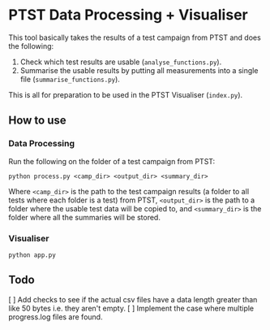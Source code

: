 # PTST Data Processing + Visualiser

This tool basically takes the results of a test campaign from PTST and does the following:

1. Check which test results are usable (`analyse_functions.py`).
2. Summarise the usable results by putting all measurements into a single file (`summarise_functions.py`).

This is all for preparation to be used in the PTST Visualiser (`index.py`).

## How to use

### Data Processing
Run the following on the folder of a test campaign from PTST:

```
python process.py <camp_dir> <output_dir> <summary_dir>
```

Where `<camp_dir>` is the path to the test campaign results (a folder to all tests where each folder is a test) from PTST, `<output_dir>` is the path to a folder where the usable test data will be copied to, and `<summary_dir>` is the folder where all the summaries will be stored.

### Visualiser

```
python app.py
```

## Todo
[ ] Add checks to see if the actual csv files have a data length greater than like 50 bytes i.e. they aren't empty.
[ ] Implement the case where multiple progress.log files are found.